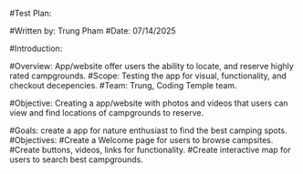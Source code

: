 #Test Plan:

#Written by: Trung Pham
#Date: 07/14/2025

#Introduction:

#Overview: App/website offer users the ability to locate, and reserve highly rated campgrounds. 
#Scope: Testing the app for visual, functionality, and checkout decepencies. 
#Team: Trung, Coding Temple team. 

#Objective: Creating a app/website with photos and videos that users can view and find locations of campgrounds to reserve. 

#Goals: create a app for nature enthusiast to find the best camping spots. 
#Objectives: 
  #Create a Welcome page for users to browse campsites. 
  #Create buttons, videos, links for functionality. 
  #Create interactive map for users to search best campgrounds. 

